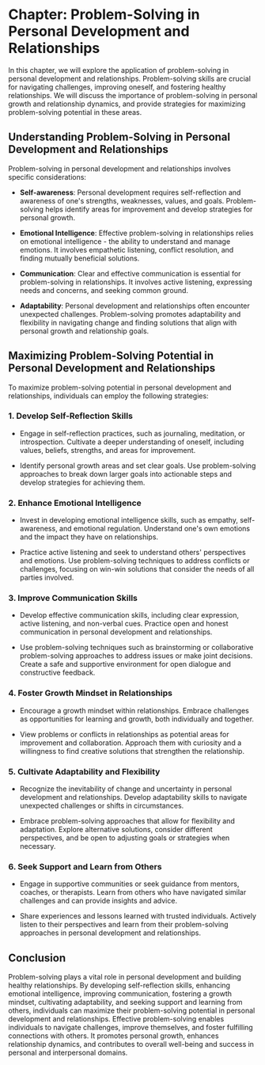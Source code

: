 Chapter: Problem-Solving in Personal Development and Relationships
==================================================================

In this chapter, we will explore the application of problem-solving in personal development and relationships. Problem-solving skills are crucial for navigating challenges, improving oneself, and fostering healthy relationships. We will discuss the importance of problem-solving in personal growth and relationship dynamics, and provide strategies for maximizing problem-solving potential in these areas.

Understanding Problem-Solving in Personal Development and Relationships
-----------------------------------------------------------------------

Problem-solving in personal development and relationships involves specific considerations:

* **Self-awareness**: Personal development requires self-reflection and awareness of one's strengths, weaknesses, values, and goals. Problem-solving helps identify areas for improvement and develop strategies for personal growth.

* **Emotional Intelligence**: Effective problem-solving in relationships relies on emotional intelligence - the ability to understand and manage emotions. It involves empathetic listening, conflict resolution, and finding mutually beneficial solutions.

* **Communication**: Clear and effective communication is essential for problem-solving in relationships. It involves active listening, expressing needs and concerns, and seeking common ground.

* **Adaptability**: Personal development and relationships often encounter unexpected challenges. Problem-solving promotes adaptability and flexibility in navigating change and finding solutions that align with personal growth and relationship goals.

Maximizing Problem-Solving Potential in Personal Development and Relationships
------------------------------------------------------------------------------

To maximize problem-solving potential in personal development and relationships, individuals can employ the following strategies:

### 1. Develop Self-Reflection Skills

* Engage in self-reflection practices, such as journaling, meditation, or introspection. Cultivate a deeper understanding of oneself, including values, beliefs, strengths, and areas for improvement.

* Identify personal growth areas and set clear goals. Use problem-solving approaches to break down larger goals into actionable steps and develop strategies for achieving them.

### 2. Enhance Emotional Intelligence

* Invest in developing emotional intelligence skills, such as empathy, self-awareness, and emotional regulation. Understand one's own emotions and the impact they have on relationships.

* Practice active listening and seek to understand others' perspectives and emotions. Use problem-solving techniques to address conflicts or challenges, focusing on win-win solutions that consider the needs of all parties involved.

### 3. Improve Communication Skills

* Develop effective communication skills, including clear expression, active listening, and non-verbal cues. Practice open and honest communication in personal development and relationships.

* Use problem-solving techniques such as brainstorming or collaborative problem-solving approaches to address issues or make joint decisions. Create a safe and supportive environment for open dialogue and constructive feedback.

### 4. Foster Growth Mindset in Relationships

* Encourage a growth mindset within relationships. Embrace challenges as opportunities for learning and growth, both individually and together.

* View problems or conflicts in relationships as potential areas for improvement and collaboration. Approach them with curiosity and a willingness to find creative solutions that strengthen the relationship.

### 5. Cultivate Adaptability and Flexibility

* Recognize the inevitability of change and uncertainty in personal development and relationships. Develop adaptability skills to navigate unexpected challenges or shifts in circumstances.

* Embrace problem-solving approaches that allow for flexibility and adaptation. Explore alternative solutions, consider different perspectives, and be open to adjusting goals or strategies when necessary.

### 6. Seek Support and Learn from Others

* Engage in supportive communities or seek guidance from mentors, coaches, or therapists. Learn from others who have navigated similar challenges and can provide insights and advice.

* Share experiences and lessons learned with trusted individuals. Actively listen to their perspectives and learn from their problem-solving approaches in personal development and relationships.

Conclusion
----------

Problem-solving plays a vital role in personal development and building healthy relationships. By developing self-reflection skills, enhancing emotional intelligence, improving communication, fostering a growth mindset, cultivating adaptability, and seeking support and learning from others, individuals can maximize their problem-solving potential in personal development and relationships. Effective problem-solving enables individuals to navigate challenges, improve themselves, and foster fulfilling connections with others. It promotes personal growth, enhances relationship dynamics, and contributes to overall well-being and success in personal and interpersonal domains.
